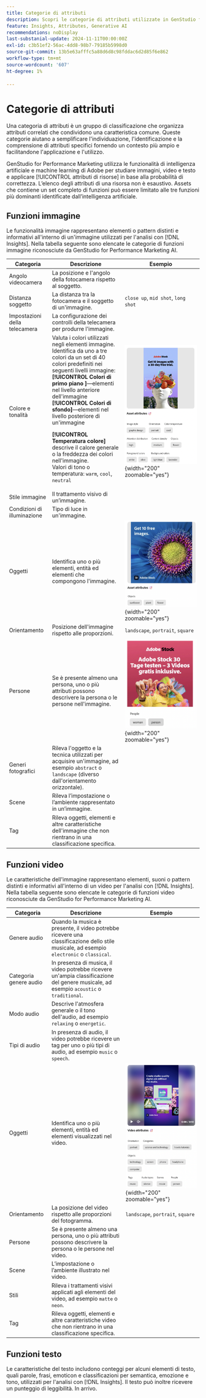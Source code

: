 ```yaml
---
title: Categorie di attributi
description: Scopri le categorie di attributi utilizzate in GenStudio for Performance Marketing.
feature: Insights, Attributes, Generative AI
recommendations: noDisplay
last-substanial-update: 2024-11-11T00:00:00Z
exl-id: c3b51ef2-56ac-4dd8-98b7-79185b5998d0
source-git-commit: 13b5e63afffc5a88d6d8c98fddac6d2d85f6e862
workflow-type: tm+mt
source-wordcount: '607'
ht-degree: 1%

---
```


# Categorie di attributi

Una categoria di attributi è un gruppo di classificazione che organizza attributi correlati che condividono una caratteristica comune. Queste categorie aiutano a semplificare l&#39;individuazione, l&#39;identificazione e la comprensione di attributi specifici fornendo un contesto più ampio e facilitandone l&#39;applicazione e l&#39;utilizzo.

GenStudio for Performance Marketing utilizza le funzionalità di intelligenza artificiale e machine learning di Adobe per studiare immagini, video e testo e applicare [!UICONTROL attributi di risorse] in base alla probabilità di correttezza. L’elenco degli attributi di una risorsa non è esaustivo. Assets che contiene un set completo di funzioni può essere limitato alle tre funzioni più dominanti identificate dall’intelligenza artificiale.

## Funzioni immagine

Le funzionalità immagine rappresentano elementi o pattern distinti e informativi all&#39;interno di un&#39;immagine utilizzati per l&#39;analisi con [!DNL Insights]. Nella tabella seguente sono elencate le categorie di funzioni immagine riconosciute da GenStudio for Performance Marketing AI.

<!-- For the writer: turn off word wrap to work with these tables. Option + Z -->

| Categoria | Descrizione | Esempio |
| ----------------------- | ----------------------------------------------------------------------------------------------------- | ------------------------------------------------------------------------------------------------------------------------------------------------------------------------------ |
| Angolo videocamera | La posizione e l&#39;angolo della fotocamera rispetto al soggetto. |                                                                                                                                                                                |
| Distanza soggetto | La distanza tra la fotocamera e il soggetto di un&#39;immagine. | `close up`, `mid shot`, `long shot` |
| Impostazioni della telecamera | La configurazione dei controlli della telecamera per produrre l&#39;immagine. |                                                                                                                                                                                |
| Colore e tonalità | Valuta i colori utilizzati negli elementi immagine. Identifica da uno a tre colori da un set di 40 colori predefiniti nei seguenti livelli immagine:<br>**[!UICONTROL Colori di primo piano ]**—elementi nel livello anteriore dell&#39;immagine<br>**[!UICONTROL Colori di sfondo]**—elementi nel livello posteriore di un&#39;immagine<p>**[!UICONTROL Temperatura colore]** descrive il calore generale o la freddezza dei colori nell&#39;immagine.<br>Valori di tono o temperatura: `warm`, `cool`, `neutral` | ![colori e tonalità fredde](../../assets/category/image-color-temp.png){width="200" zoomable="yes"} |
| Stile immagine | Il trattamento visivo di un’immagine. |                                                                                                                                                                                |
| Condizioni di illuminazione | Tipo di luce in un&#39;immagine. |                                                                                                                                                                                |
| Oggetti | Identifica uno o più elementi, entità ed elementi che compongono l&#39;immagine. | ![girasole, piano, oggetto fiore](../../assets/category/image-objects.png){width="200" zoomable="yes"} |
| Orientamento | Posizione dell&#39;immagine rispetto alle proporzioni. | `landscape`, `portrait`, `square` |
| Persone | Se è presente almeno una persona, uno o più attributi possono descrivere la persona o le persone nell&#39;immagine. | ![donna che danza](../../assets/category/image-people.png){width="200" zoomable="yes"} |
| Generi fotografici | Rileva l&#39;oggetto e la tecnica utilizzati per acquisire un&#39;immagine, ad esempio `abstract` o `landscape` (diverso dall&#39;orientamento orizzontale). |           |
| Scene | Rileva l’impostazione o l’ambiente rappresentato in un’immagine. |                                             |
| Tag | Rileva oggetti, elementi e altre caratteristiche dell&#39;immagine che non rientrano in una classificazione specifica. |                                      |

<!-- Not yet approved by legal
| Attention distribution  | The level of viewer attention spread across an image.                                                 | `high`, `medium`, `low`                                                                                                                                                                                                    |
| Content density         | The amount of information or detail in an image.                                                      | `high`, `medium`, `low`                                                                                                                                                                                                    |
-->

## Funzioni video

Le caratteristiche dell&#39;immagine rappresentano elementi, suoni o pattern distinti e informativi all&#39;interno di un video per l&#39;analisi con [!DNL Insights]. Nella tabella seguente sono elencate le categorie di funzioni video riconosciute da GenStudio for Performance Marketing AI.

| Categoria | Descrizione | Esempio |
| ------------------- | ------------------------------------------------------------------------------------------------------------ | --------------------------------------------------------------------------------------- |
| Genere audio | Quando la musica è presente, il video potrebbe ricevere una classificazione dello stile musicale, ad esempio `electronic` o `classical`. |          |
| Categoria genere audio | In presenza di musica, il video potrebbe ricevere un&#39;ampia classificazione del genere musicale, ad esempio `acoustic` o `traditional`. |          |
| Modo audio | Descrive l&#39;atmosfera generale o il tono dell&#39;audio, ad esempio `relaxing` o `energetic`. |          |
| Tipi di audio | In presenza di audio, il video potrebbe ricevere un tag per uno o più tipi di audio, ad esempio `music` o `speech`. |          |
| Oggetti | Identifica uno o più elementi, entità ed elementi visualizzati nel video. | ![oggetti nel video](../../assets/category/video-objects.png){width="200" zoomable="yes"} |
| Orientamento | La posizione del video rispetto alle proporzioni del fotogramma. | `landscape`, `portrait`, `square` |
| Persone | Se è presente almeno una persona, uno o più attributi possono descrivere la persona o le persone nel video. |        |
| Scene | L’impostazione o l’ambiente illustrato nel video. |        |
| Stili | Rileva i trattamenti visivi applicati agli elementi del video, ad esempio `matte` o `neon`. |        |
| Tag | Rileva oggetti, elementi e altre caratteristiche video che non rientrano in una classificazione specifica. |        |

## Funzioni testo

Le caratteristiche del testo includono conteggi per alcuni elementi di testo, quali parole, frasi, emoticon e classificazioni per semantica, emozione e tono, utilizzati per l&#39;analisi con [!DNL Insights]. Il testo può inoltre ricevere un punteggio di leggibilità. In arrivo.

<!-- Not yet approved by legal

The following table lists the image feature categories recognized by the GenStudio for Performance Marketing AI.

| Category             | Description | Example |
|----------------------|-------------|--------|
| Emojis Count         |             |        |
| HashTags Count       |             |        |
| Keywords             |             |        |
| Marketing Emotions   |             |        |
| Narratives           | Text that represents an overarching situation, theme, or a story. Narratives can communicate values, purpose, or identity that resonates with consumers on many levels.   |        |
| Persuasion Strategies|             |        |
| Readability          |             |        |
| Tone of voice        | | |
-->
